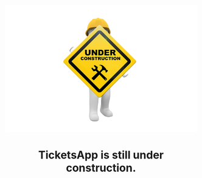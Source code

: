 <div align="center">
  
  <img src="under_construction.png" alt="under_construction">
  
  # TicketsApp is still under construction.

</div>


